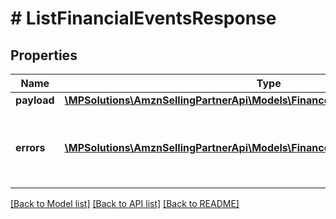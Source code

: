 # # ListFinancialEventsResponse

## Properties

Name | Type | Description | Notes
------------ | ------------- | ------------- | -------------
**payload** | [**\MPSolutions\AmznSellingPartnerApi\Models\Finances\ListFinancialEventsPayload**](ListFinancialEventsPayload.md) |  | [optional]
**errors** | [**\MPSolutions\AmznSellingPartnerApi\Models\Finances\Error[]**](Error.md) | A list of error responses returned when a request is unsuccessful. | [optional]

[[Back to Model list]](../../README.md#models) [[Back to API list]](../../README.md#endpoints) [[Back to README]](../../README.md)
